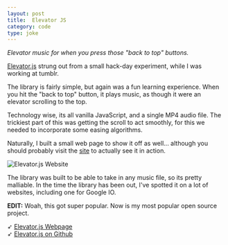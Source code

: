 ```yaml
---
layout: post
title:  Elevator JS
category: code
type: joke
---
```


*Elevator music for when you press those "back to top" buttons.*

[Elevator.js](http://tholman.com/elevator.js/) strung out from a small hack-day experiment, while I was working at tumblr.

The library is fairly simple, but again was a fun learning experience. When you hit the "back to top" button, it plays music, as though it were an elevator scrolling to the top.

Technology wise, its all vanilla JavaScript, and a single MP4 audio file. The trickiest part of this was getting the scroll to act smoothly, for this we needed to incorporate some easing algorithms.

Naturally, I built a small web page to show it off as well... although you should probably visit the [site](http://tholman.com/elevator.js/) to actually see it in action.

![Elevator.js Website]({{site.url}}/images/elevator-js-1.png)

The library was built to be able to take in any music file, so its pretty malliable. In the time the library has been out, I've spotted it on a lot of websites, including one for Google IO.

**EDIT:** Woah, this got super popular. Now is my most popular open source project.

➶ [Elevator.js Webpage](http://tholman.com/elevator.js/)<br>
➶ [Elevator.js on Github](https://github.com/tholman/elevator.js)
